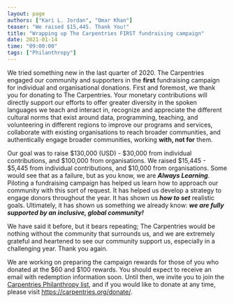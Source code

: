 ```yaml
---
layout: page
authors: ["Kari L. Jordan", "Omar Khan"]
teaser: "We raised $15,445. Thank You!"
title: "Wrapping up The Carpentries FIRST fundraising campaign"
date: 2021-01-14
time: "09:00:00"
tags: ["Philanthropy"]
---
```


We tried something new in the last quarter of 2020. The Carpentries engaged our community and supporters in the **first** fundraising campaign for individual and organisational donations. First and foremost, we thank you for donating to The Carpentries. Your monetary contributions will directly support our efforts to offer greater diversity in the spoken languages we teach and interact in, recognize and appreciate the different cultural norms that exist around data, programming, teaching, and volunteering in different regions to improve our programs and services, collaborate with existing organisations to reach broader communities, and authentically engage broader communities, working **with, not for** them.

Our goal was to raise $130,000 (USD) - $30,000 from individual contributions, and $100,000 from organisations. We raised $15,445 - $5,445 from individual contributions, and $10,000 from organisations. Some would see that as a failure, but as you know, we are _**Always Learning**_. Piloting a fundraising campaign has helped us learn how to approach our community with this sort of request. It has helped us develop a strategy to engage donors throughout the year. It has shown us _**how to set**_ realistic goals. Ultimately, it has shown us something we already know: _**we are fully supported by an inclusive, global community!**_

We have said it before, but it bears repeating; The Carpentries would be nothing without the community that surrounds us, and we are extremely grateful and heartened to see our community support us, especially in a challenging year. Thank you again.

We are working on preparing the campaign rewards for those of you who donated at the $60 and $100 rewards. You should expect to receive an email with redemption information soon. Until then, we invite you to join the [Carpentries Philanthropy list](https://carpentries.us14.list-manage.com/subscribe?u=46d7513c798c6bd41e5f58f4a&id=33f76196ac), and if you would like to donate at any time, please visit https://carpentries.org/donate/. 
